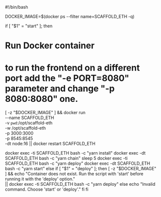 #!/bin/bash

DOCKER_IMAGE=$(docker ps --filter name=SCAFFOLD_ETH -q)

if [ "$1" = "start" ]; then
  # Run Docker container
  # to run the frontend on a different port add the "-e PORT=8080" parameter and change "-p 8080:8080" one.
  [ -z "$DOCKER_IMAGE" ] && docker run \
    --name SCAFFOLD_ETH \
    -v `pwd`:/opt/scaffold-eth \
    -w /opt/scaffold-eth \
    -p 3000:3000 \
    -p 8545:8545 \
    -dt node:16 || docker restart SCAFFOLD_ETH

  docker exec -ti SCAFFOLD_ETH bash -c "yarn install"
  docker exec -dt SCAFFOLD_ETH bash -c "yarn chain"
  sleep 5
  docker exec -ti SCAFFOLD_ETH bash -c "yarn deploy"
  docker exec -dt SCAFFOLD_ETH bash -c "yarn start"
else
  if [ "$1" = "deploy" ]; then
    [ -z "$DOCKER_IMAGE" ] && echo "Container does not exist. Run the script with 'start' before running it with the 'deploy' option." \
      || docker exec -ti SCAFFOLD_ETH bash -c "yarn deploy"
  else
    echo "Invalid command. Choose 'start' or 'deploy'."
  fi
fi

